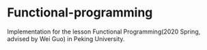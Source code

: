 # Functional-programming
Implementation for the lesson Functional Programming(2020 Spring, advised by Wei Guo) in Peking University.

